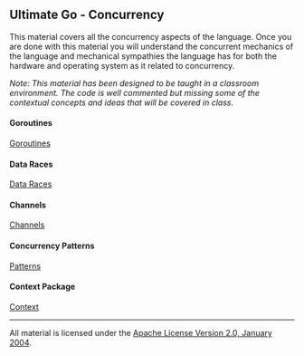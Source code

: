 ## Ultimate Go - Concurrency
This material covers all the concurrency aspects of the language. Once you are done with this material you will understand the concurrent mechanics of the language and mechanical sympathies the language has for both the hardware and operating system as it related to concurrency.

*Note: This material has been designed to be taught in a classroom environment. The code is well commented but missing some of the contextual concepts and ideas that will be covered in class.*

#### Goroutines
[Goroutines](../../../topics/goroutines/README.md) 

#### Data Races
[Data Races](../../../topics/data_race/README.md)

#### Channels
[Channels](../../../topics/channels/README.md)

#### Concurrency Patterns
[Patterns](../../../topics/concurrency_patterns/README.md)

#### Context Package
[Context](../../../topics/context/README.md)
___
All material is licensed under the [Apache License Version 2.0, January 2004](http://www.apache.org/licenses/LICENSE-2.0).
